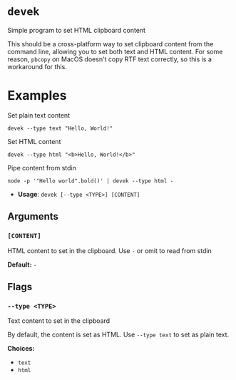 # `devek`

Simple program to set HTML clipboard content

This should be a cross-platform way to set clipboard content from the command line, allowing you to set both text and HTML content. For some reason, `pbcopy` on MacOS doesn't copy RTF text correctly, so this is a workaround for this.

# Examples

Set plain text content

``` devek --type text "Hello, World!" ```

Set HTML content

``` devek --type html "<b>Hello, World!</b>" ```

Pipe content from stdin

``` node -p '"Hello world".bold()' | devek --type html - ```


- **Usage**: `devek [--type <TYPE>] [CONTENT]`

## Arguments

### `[CONTENT]`

HTML content to set in the clipboard. Use `-` or omit to read from stdin

**Default:** `-`

## Flags

### `--type <TYPE>`

Text content to set in the clipboard

By default, the content is set as HTML. Use `--type text` to set as plain text.

**Choices:**

- `text`
- `html`
